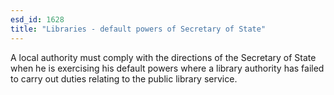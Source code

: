 ```yaml
---
esd_id: 1628
title: "Libraries - default powers of Secretary of State"
---
```


A local authority must comply with the directions of the Secretary of State when he is exercising his default powers where a library authority has failed to carry out duties relating to the public library service.


